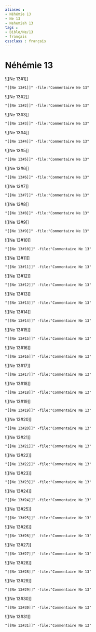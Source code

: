 ```yaml
---
aliases : 
- Néhémie 13
- Ne 13
- Nehemiah 13
tags : 
- Bible/Ne/13
- français
cssclass : français
---
```


# Néhémie 13

![[Ne 13#1]]

```query
"[[Ne 13#1]]" -file:"Commentaire Ne 13"
```

![[Ne 13#2]]

```query
"[[Ne 13#2]]" -file:"Commentaire Ne 13"
```

![[Ne 13#3]]

```query
"[[Ne 13#3]]" -file:"Commentaire Ne 13"
```

![[Ne 13#4]]

```query
"[[Ne 13#4]]" -file:"Commentaire Ne 13"
```

![[Ne 13#5]]

```query
"[[Ne 13#5]]" -file:"Commentaire Ne 13"
```

![[Ne 13#6]]

```query
"[[Ne 13#6]]" -file:"Commentaire Ne 13"
```

![[Ne 13#7]]

```query
"[[Ne 13#7]]" -file:"Commentaire Ne 13"
```

![[Ne 13#8]]

```query
"[[Ne 13#8]]" -file:"Commentaire Ne 13"
```

![[Ne 13#9]]

```query
"[[Ne 13#9]]" -file:"Commentaire Ne 13"
```

![[Ne 13#10]]

```query
"[[Ne 13#10]]" -file:"Commentaire Ne 13"
```

![[Ne 13#11]]

```query
"[[Ne 13#11]]" -file:"Commentaire Ne 13"
```

![[Ne 13#12]]

```query
"[[Ne 13#12]]" -file:"Commentaire Ne 13"
```

![[Ne 13#13]]

```query
"[[Ne 13#13]]" -file:"Commentaire Ne 13"
```

![[Ne 13#14]]

```query
"[[Ne 13#14]]" -file:"Commentaire Ne 13"
```

![[Ne 13#15]]

```query
"[[Ne 13#15]]" -file:"Commentaire Ne 13"
```

![[Ne 13#16]]

```query
"[[Ne 13#16]]" -file:"Commentaire Ne 13"
```

![[Ne 13#17]]

```query
"[[Ne 13#17]]" -file:"Commentaire Ne 13"
```

![[Ne 13#18]]

```query
"[[Ne 13#18]]" -file:"Commentaire Ne 13"
```

![[Ne 13#19]]

```query
"[[Ne 13#19]]" -file:"Commentaire Ne 13"
```

![[Ne 13#20]]

```query
"[[Ne 13#20]]" -file:"Commentaire Ne 13"
```

![[Ne 13#21]]

```query
"[[Ne 13#21]]" -file:"Commentaire Ne 13"
```

![[Ne 13#22]]

```query
"[[Ne 13#22]]" -file:"Commentaire Ne 13"
```

![[Ne 13#23]]

```query
"[[Ne 13#23]]" -file:"Commentaire Ne 13"
```

![[Ne 13#24]]

```query
"[[Ne 13#24]]" -file:"Commentaire Ne 13"
```

![[Ne 13#25]]

```query
"[[Ne 13#25]]" -file:"Commentaire Ne 13"
```

![[Ne 13#26]]

```query
"[[Ne 13#26]]" -file:"Commentaire Ne 13"
```

![[Ne 13#27]]

```query
"[[Ne 13#27]]" -file:"Commentaire Ne 13"
```

![[Ne 13#28]]

```query
"[[Ne 13#28]]" -file:"Commentaire Ne 13"
```

![[Ne 13#29]]

```query
"[[Ne 13#29]]" -file:"Commentaire Ne 13"
```

![[Ne 13#30]]

```query
"[[Ne 13#30]]" -file:"Commentaire Ne 13"
```

![[Ne 13#31]]

```query
"[[Ne 13#31]]" -file:"Commentaire Ne 13"
```

